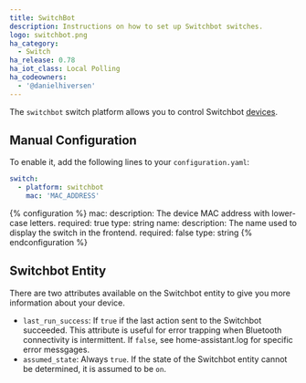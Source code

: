 ```yaml
---
title: SwitchBot
description: Instructions on how to set up Switchbot switches.
logo: switchbot.png
ha_category:
  - Switch
ha_release: 0.78
ha_iot_class: Local Polling
ha_codeowners:
  - '@danielhiversen'
---
```


The `switchbot` switch platform allows you to control Switchbot [devices](https://www.switch-bot.com/).

## Manual Configuration

To enable it, add the following lines to your `configuration.yaml`:

```yaml
switch:
  - platform: switchbot
    mac: 'MAC_ADDRESS'
```

{% configuration %}
mac:
  description: The device MAC address with lower-case letters.
  required: true
  type: string
name:
  description: The name used to display the switch in the frontend.
  required: false
  type: string
{% endconfiguration %}

## Switchbot Entity

There are two attributes available on the Switchbot entity to give you more information about your device.

- `last_run_success`: If `true` if the last action sent to the Switchbot succeeded. This attribute is useful for error trapping when Bluetooth connectivity is intermittent. If `false`, see home-assistant.log for specific error messgages.
- `assumed_state`: Always `true`. If the state of the Switchbot entity cannot be determined, it is assumed to be `on`.
